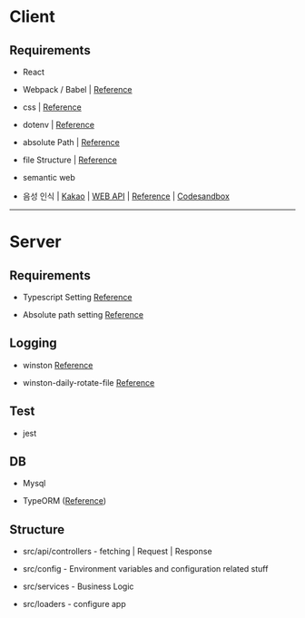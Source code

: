 # Client

## Requirements

- React

- Webpack / Babel | [Reference](https://www.valentinog.com/blog/babel/)

- css | [Reference](https://webpack.js.org/loaders/sass-loader/)

- dotenv | [Reference](https://stackoverflow.com/questions/59243719/setting-up-env-variables-without-create-react-app)

- absolute Path | [Reference](https://im-developer.tistory.com/186)

- file Structure | [Reference](https://ui.toast.com/weekly-pick/ko_20200213/)

- semantic web

- 음성 인식 | [Kakao](https://developers.kakao.com/docs/latest/ko/voice/rest-api) | [WEB API](https://github.com/mdn/web-speech-api/blob/master/speech-color-changer/script.js) | [Reference](https://medium.com/@amanda.k.hussey/a-basic-tutorial-on-how-to-incorporate-speech-recognition-with-react-6dff9763cea5) | [Codesandbox](https://codesandbox.io/s/k0w6v?file=/src/index.js:61-124)

---

# Server

## Requirements

- Typescript Setting [Reference](https://khalilstemmler.com/blogs/typescript/node-starter-project/)

- Absolute path setting [Reference](https://dev.to/larswaechter/path-aliases-with-typescript-in-nodejs-4353)

## Logging

- winston [Reference](https://thisdavej.com/using-winston-a-versatile-logging-library-for-node-js/)

- winston-daily-rotate-file [Reference](https://github.com/winstonjs/winston-daily-rotate-file#readme)

## Test

- jest

## DB

- Mysql

- TypeORM ([Reference](https://typeorm.io/#/))

## Structure

- src/api/controllers - fetching | Request | Response

- src/config - Environment variables and configuration related stuff

- src/services - Business Logic

- src/loaders - configure app

